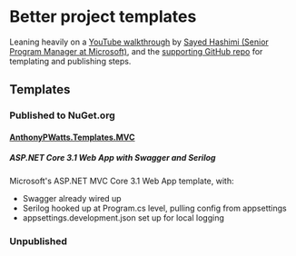 # Better project templates

Leaning heavily on a [YouTube walkthrough](https://www.youtube.com/watch?v=GDNcxU0_OuE&ab_channel=MicrosoftVisualStudio) by [Sayed Hashimi (Senior Program Manager at Microsoft)](https://github.com/sayedihashimi), and the [supporting GitHub repo](https://github.com/sayedihashimi/template-sample) for templating and publishing steps.

## Templates
### Published to NuGet.org
#### [AnthonyPWatts.Templates.MVC](https://www.nuget.org/packages/AnthonyPWatts.Templates.MVC)
##### ASP.NET Core 3.1 Web App with Swagger and Serilog
Microsoft's ASP.NET MVC Core 3.1 Web App template, with:
* Swagger already wired up
* Serilog hooked up at Program.cs level, pulling config from appsettings
* appsettings.development.json set up for local logging

### Unpublished
